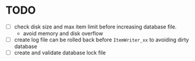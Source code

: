 # TODO

- [ ] check disk size and max item limit before increasing database file.
	- avoid memory and disk overflow
- [ ] create log file can be rolled back before `ItemWriter_xx` to avoiding dirty database
- [ ] create and validate database lock file
